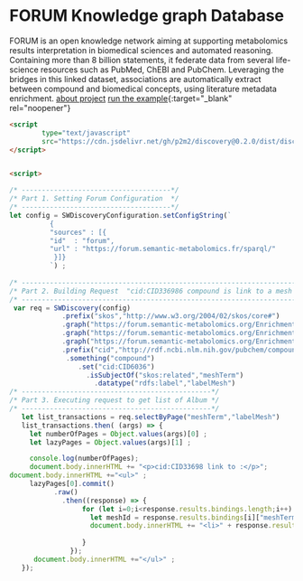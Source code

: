 # FORUM Knowledge graph Database

FORUM is an open knowledge network aiming at supporting metabolomics results interpretation in biomedical sciences and automated reasoning. Containing more than 8 billion statements, it federate data from several life-science resources such as PubMed, ChEBI and PubChem. Leveraging the bridges in this linked dataset, associations are automatically extract between compound and biomedical concepts, using literature metadata enrichment.
[about project](https://forum-webapp.semantic-metabolomics.fr/#/about)
[run the example](https://p2m2.github.io/discovery-tutorial-html-js/metabolomics/forum_example.html){:target="_blank" rel="noopener"}


```html
<script
        type="text/javascript"
        src="https://cdn.jsdelivr.net/gh/p2m2/discovery@0.2.0/dist/discovery-web.min.js">
</script>


<script>

/* -------------------------------------*/
/* Part 1. Setting Forum Configuration  */
/* -------------------------------------*/
let config = SWDiscoveryConfiguration.setConfigString(`
          {
          "sources" : [{
          "id"  : "forum",
          "url" : "https://forum.semantic-metabolomics.fr/sparql/"
           }]}
          `) ;
          
/* ------------------------------------------------------------------------*/
/* Part 2. Building Request  "cid:CID336986 compound is link to a mesh term" */
/* ------------------------------------------------------------------------*/
 var req = SWDiscovery(config)
             .prefix("skos","http://www.w3.org/2004/02/skos/core#")
             .graph("https://forum.semantic-metabolomics.org/EnrichmentAnalysis/CID_MESH/2020")
             .graph("https://forum.semantic-metabolomics.org/EnrichmentAnalysis/CHEBI_MESH/2020")
             .graph("https://forum.semantic-metabolomics.org/EnrichmentAnalysis/CHEMONT_MESH/2020")
             .prefix("cid","http://rdf.ncbi.nlm.nih.gov/pubchem/compound/")
              .something("compound")
                 .set("cid:CID6036")
                   .isSubjectOf("skos:related","meshTerm")
                     .datatype("rdfs:label","labelMesh")
/* -----------------------------------------------*/
/* Part 3. Executing request to get list of Album */
/* -----------------------------------------------*/
   let list_transactions = req.selectByPage("meshTerm","labelMesh")
   list_transactions.then( (args) => {
     let numberOfPages = Object.values(args)[0] ;
     let lazyPages = Object.values(args)[1] ;

     console.log(numberOfPages);
     document.body.innerHTML += "<p>cid:CID33698 link to :</p>";
document.body.innerHTML +="<ul>" ;
     lazyPages[0].commit()
           .raw()
             .then((response) => {
                  for (let i=0;i<response.results.bindings.length;i++) {
                    let meshId = response.results.bindings[i]["meshTerm"].value;
                    document.body.innerHTML += "<li>" + response.results.datatypes["labelMesh"][meshId][0].value + "</li>" ;
                
                  }
               });
      document.body.innerHTML +="</ul>" ;
   });
```

